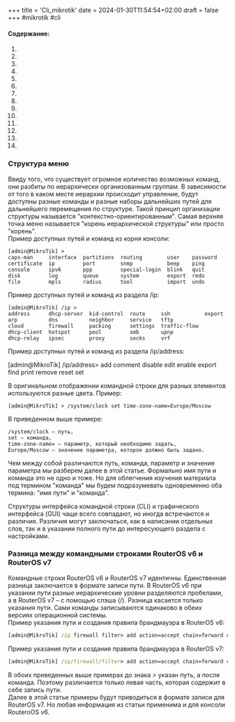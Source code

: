 +++
title = 'Cli_mikrotik'
date = 2024-01-30T11:54:54+02:00
draft = false
+++
#mikrotik #cli
#### Содержание:
1. **[]()**
2. **[]()**
3. **[]()**
4. **[]()**
5. **[]()**
6. **[]()**
7. **[]()**
8. **[]()**
9. **[]()**
10. **[]()**
11. **[]()**
12. **[]()**
13. **[]()**
14. **[]()**

### Структура меню
Ввиду того, что существует огромное количество возможных команд, они разбиты по иерархически организованным группам. В зависимости от того в каком месте иерархии происходит управление, будут доступны разные команды и разные наборы дальнейших путей для дальнейшего перемещения по структуре. Такой принцип организации структуры называется "контекстно-ориентированным". Самая верхняя точка меню называется "корень иерархической структуры" или просто "корень".  
Пример доступных путей и команд из корня консоли:
```shell
[admin@MikroTik] > 
caps-man     interface  partitions  routing        user    password
certificate  ip         port        snmp           beep    ping    
console      ipv6       ppp         special-login  blink   quit    
disk         log        queue       system         export  redo    
file         mpls       radius      tool           import  undo 
```
Пример доступных путей и команд из раздела /ip:

```
[admin@MikroTik] /ip >
address      dhcp-server  kid-control  route     ssh           export
arp          dns          neighbor     service   tftp          
cloud        firewall     packing      settings  traffic-flow  
dhcp-client  hotspot      pool         smb       upnp          
dhcp-relay   ipsec        proxy        socks     vrf  
```         

Пример доступных путей и команд из раздела /ip/address:

[admin@MikroTik] /ip/address>
add  comment  disable  edit  enable  export  find  print  remove  reset  set       

В оригинальном отображении командной строки для разных элементов используются разные цвета. Пример:
```
[admin@MikroTik] > /system/clock set time-zone-name=Europe/Moscow
```
В приведенном выше примере:

    /system/clock – путь,
    set – команда,
    time-zone-name= – параметр, который необходимо задать,
    Europe/Moscow – значение параметра, которое должно быть задано.

Чем между собой различаются путь, команда, параметр и значение параметра мы разберем далее в этой статье. Формально имя пути и команда это не одно и тоже. Но для облегчения изучения материала под термином "команда" мы будем подразумевать одновременно оба термина: "имя пути" и "команда".

Структуры интерфейса командной строки (CLI) и графического интерфейса (GUI) чаще всего совпадают, но иногда встречаются и различия. Различия могут заключаться, как в написании отдельных слов, так и в указании полного пути до интересующего раздела с настройками.



### Разница между командными строками RouterOS v6 и RouterOS v7
Командные строки RouterOS v6 и RouterOS v7 идентичны. Единственная разница заключается в формате записи пути. В RouterOS v6 при указании пути разные иерархические уровни разделяются пробелами, а в RouterOS v7 – с помощью слэша (/). Разница касается только указания пути. Сами команды записываются одинаково в обеих версиях операционной системы.  
Пример указания пути и создания правила брандмауэра в RouterOS v6:
```cmd
[admin@MikroTik] /ip firewall filter> add action=accept chain=forward connection-state=established,related
```
Пример указания пути и создания правила брандмауэра в RouterOS v7:
```cmd
[admin@MikroTik] /ip/firewall/filter> add action=accept chain=forward connection-state=established,related
```
В обоих приведенных выше примерах до знака > указан путь, а после команда. Поэтому различается только левая часть, которая содержит в себе запись пути.  
Далее в этой статье примеры будут приводиться в формате записи для RouterOS v7. Но любая информация из статьи применима и для консоли RouteroOS v6. 